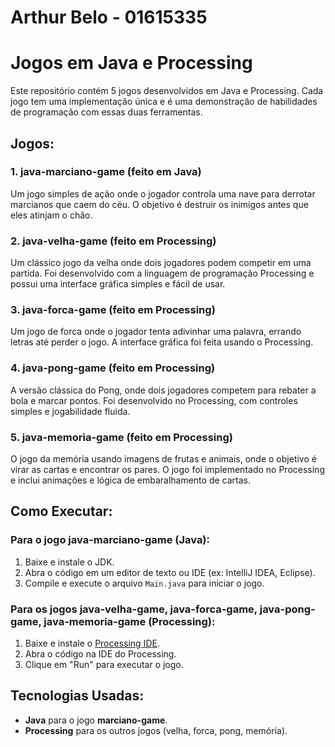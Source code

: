 # Arthur Belo - 01615335

# Jogos em Java e Processing

Este repositório contém 5 jogos desenvolvidos em Java e Processing. Cada jogo tem uma implementação única e é uma demonstração de habilidades de programação com essas duas ferramentas.

## Jogos:

### 1. **java-marciano-game** (feito em Java)
   Um jogo simples de ação onde o jogador controla uma nave para derrotar marcianos que caem do céu. O objetivo é destruir os inimigos antes que eles atinjam o chão.

### 2. **java-velha-game** (feito em Processing)
   Um clássico jogo da velha onde dois jogadores podem competir em uma partida. Foi desenvolvido com a linguagem de programação Processing e possui uma interface gráfica simples e fácil de usar.

### 3. **java-forca-game** (feito em Processing)
   Um jogo de forca onde o jogador tenta adivinhar uma palavra, errando letras até perder o jogo. A interface gráfica foi feita usando o Processing.

### 4. **java-pong-game** (feito em Processing)
   A versão clássica do Pong, onde dois jogadores competem para rebater a bola e marcar pontos. Foi desenvolvido no Processing, com controles simples e jogabilidade fluida.

### 5. **java-memoria-game** (feito em Processing)
   O jogo da memória usando imagens de frutas e animais, onde o objetivo é virar as cartas e encontrar os pares. O jogo foi implementado no Processing e inclui animações e lógica de embaralhamento de cartas.

## Como Executar:

### Para o jogo **java-marciano-game** (Java):
1. Baixe e instale o JDK.
2. Abra o código em um editor de texto ou IDE (ex: IntelliJ IDEA, Eclipse).
3. Compile e execute o arquivo `Main.java` para iniciar o jogo.

### Para os jogos **java-velha-game**, **java-forca-game**, **java-pong-game**, **java-memoria-game** (Processing):
1. Baixe e instale o [Processing IDE](https://processing.org/download/).
2. Abra o código na IDE do Processing.
3. Clique em "Run" para executar o jogo.

## Tecnologias Usadas:
- **Java** para o jogo **marciano-game**.
- **Processing** para os outros jogos (velha, forca, pong, memória).